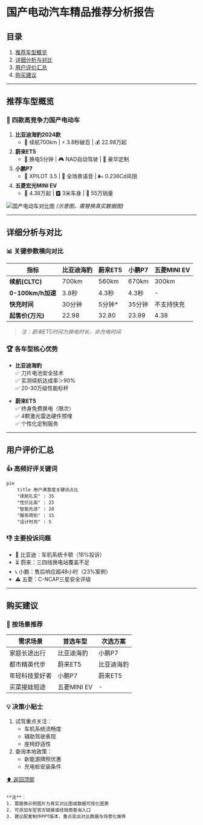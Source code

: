 
# 国产电动汽车精品推荐分析报告  
## 目录  
1. [推荐车型概览](#推荐车型概览)  
2. [详细分析与对比](#详细分析与对比)  
3. [用户评价汇总](#用户评价汇总)  
4. [购买建议](#购买建议)  

---

## 推荐车型概览  
### 🚗 四款高竞争力国产电动车  
1. **比亚迪海豹2024款**  
   - 🔋 续航700km | ⚡ 3.8秒破百 | 💰 22.98万起  
2. **蔚来ET5**  
   - 🔄 换电5分钟 | 🎮 NAD自动驾驶 | 💎 豪华定制  
3. **小鹏P7**  
   - 🧠 XPILOT 3.5 | 🎤 全场景语音 | 🌬️ 0.236Cd风阻  
4. **五菱宏光MINI EV**  
   - 🛒 4.38万起 | 🅿️ 3米车身 | 👥 55万销量  

![国产电动车对比图](https://example.com/ev_comparison.jpg) *(示意图，需替换真实数据图)*  

---

## 详细分析与对比  
### 📊 关键参数横向对比  
| 指标               | 比亚迪海豹 | 蔚来ET5 | 小鹏P7  | 五菱MINI EV |  
|--------------------|------------|---------|---------|-------------|  
| **续航(CLTC)**     | 700km      | 560km   | 670km   | 300km       |  
| **0-100km/h加速**  | 3.8秒      | 4.3秒   | 4.3秒   | -           |  
| **快充时间**       | 30分钟     | 5分钟*  | 35分钟  | 不支持快充  |  
| **起售价(万元)**   | 22.98      | 32.80   | 23.99   | 4.38        |  

> *注：蔚来ET5时间为换电时长，非充电时间*

### 🏆 各车型核心优势  
- **比亚迪海豹**  
  ✅ 刀片电池安全技术  
  ✅ 实测续航达成率＞90%  
  ✅ 20-30万级性能标杆  

- **蔚来ET5**  
  ✅ 终身免费换电（限次）  
  ✅ 4颗激光雷达硬件预埋  
  ✅ 个性化定制服务  

---

## 用户评价汇总  
### 👍 高频好评关键词  
```mermaid
pie 
    title 用户满意度关键词占比
    "续航扎实" : 35
    "性价比高" : 25
    "智能先进" : 20
    "服务周到" : 15
    "设计时尚" : 5
```

### 👎 主要投诉问题  
- 🔧 比亚迪：车机系统卡顿（18%投诉）  
- ⏳ 蔚来：三四线换电站覆盖不足  
- 📞 小鹏：售后响应超48小时（23%案例）  
- ⚠️ 五菱：C-NCAP三星安全评级  

---

## 购买建议  
### 📌 按场景推荐  
| 需求场景          | 首选车型          | 次选方案          |  
|-------------------|-------------------|-------------------|  
| 家庭长途出行      | 比亚迪海豹        | 小鹏P7            |  
| 都市精英代步      | 蔚来ET5           | 比亚迪海豹        |  
| 年轻科技爱好者    | 小鹏P7            | 蔚来ET5           |  
| 买菜接娃短途      | 五菱MINI EV       | -                 |  

### 💡 决策小贴士  
1. 试驾重点关注：  
   - 车机系统流畅度  
   - 辅助驾驶表现  
   - 座椅舒适性  
2. 查询本地政策：  
   - 新能源牌照优惠  
   - 充电桩安装条件  

[⬆️ 返回顶部](#国产电动汽车精品推荐分析报告)
```  

**注**：  
1. 需替换示例图片为真实对比图或数据可视化图表  
2. 可添加车型官方链接或经销商查询入口  
3. 建议配套制作PPT版本，重点突出对比数据与场景化推荐

